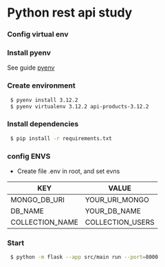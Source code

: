 # Python rest api study

### Config virtual env

### Install pyenv
See guide [pyenv](https://github.com/pyenv/pyenv)

### Create environment 

```bash
 $ pyenv install 3.12.2
 $ pyenv virtualenv 3.12.2 api-products-3.12.2
```

### Install dependencies

```bash
 $ pip install -r requirements.txt
```
### config ENVS
- Create file .env in root, and set evns

| KEY             | VALUE            |
|-----------------|------------------|
| MONGO_DB_URI    | YOUR_URI_MONGO   |
| DB_NAME         | YOUR_DB_NAME     |
| COLLECTION_NAME | COLLECTION_USERS |


### Start

```bash
 $ python -m flask --app src/main run --port=8000
```
